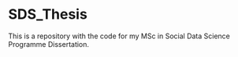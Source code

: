 # SDS_Thesis

This is a repository with the code for my MSc in Social Data Science Programme Dissertation.

